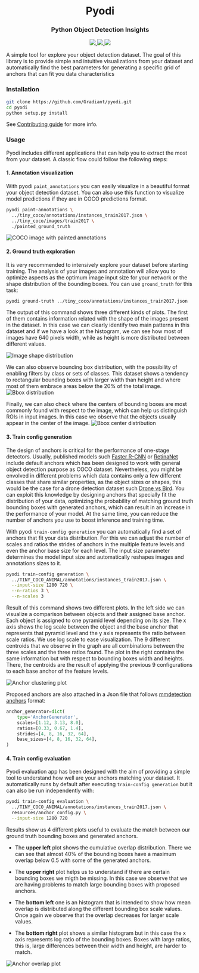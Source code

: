 <h1 align="center">
  <b>Pyodi</b><br>
</h1>

<h3 align="center">
  <b>Python Object Detection Insights</b><br>
</h3>

<p align="center">
    <a href="https://www.python.org/">
        <img src="https://img.shields.io/badge/Python-3.7-ff69b4.svg" />
    </a>
    <a href="https://github.com/Gradiant/pyodi/actions?query=workflow%3A%22Continuous+Integration%22">
        <img src="https://github.com/pyodi/pyodi/workflows/Continuous%20Integration/badge.svg?branch=master" />
    </a>
    <a href= "https://github.com/AntixK/PyTorch-VAE/blob/master/LICENSE.md">
        <img src="https://img.shields.io/badge/license-Apache2.0-blue.svg" />
    </a>
</p>

A simple tool for explore your object detection dataset. The goal of this library is to provide simple and intuitive visualizations from your dataset and automatically find the best parameters for generating a specific grid of anchors that can fit you data characteristics

### Installation
```bash
git clone https://github.com/Gradiant/pyodi.git
cd pyodi
python setup.py install
```

See [Contributing guide](.github/CONTRIBUTING.md) for more info.


### Usage

Pyodi includes different applications that can help you to extract the most from your dataset. A classic flow could follow the following steps:

#### 1. Annotation visualization

With pyodi `paint_annotations` you can easily visualize in a beautiful format your object detection dataset. You can also use this function to visualize model predictions if they are in COCO predictions format.

```bash
pyodi paint-annotations \
  ../tiny_coco/annotations/instances_train2017.json \
  ../tiny_coco/images/train2017 \
  ./painted_ground_truth
```

![COCO image with painted annotations](resources/coco_sample_174482.jpg)

#### 2. Ground truth exploration

It is very recommended to intensively explore your dataset before starting training. The analysis of your images and annotation will allow you to optimize aspects as the optimum image input size for your network or the shape distribution of the bounding boxes. You can use `ground_truth` for this task:

```bash
pyodi ground-truth ../tiny_coco/annotations/instances_train2017.json
```

The output of this command shows three different kinds of plots. The first of them contains information related with the shape of the images present in the dataset. In this case we can clearly identify two main patterns in this dataset and if we have a look at the histogram, we can see how most of images have 640 pixels width, while as height is more distributed between different values.

![Image shape distribution](resources/gt_img_shapes.png)

We can also observe bounding box distribution, with the possibility of enabling filters by class or sets of classes. This dataset shows a tendency to  rectangular bounding boxes with larger width than height and where most of them embrace areas below the 20% of the total image.
![Bbox distribution](resources/gt_bb_shapes.png)

Finally, we can also check where the centers of bounding boxes are most commonly found with respect to the image, which can help us distinguish ROIs in input images. In this case we observe that the objects usually appear in the center of the image.
![Bbox center distribution](resources/gt_bb_centers.png)

#### 3. Train config generation

The design of anchors is critical for the performance of one-stage detectors. Usually, published models such [Faster R-CNN](https://arxiv.org/abs/1506.01497) or [RetinaNet](https://arxiv.org/abs/1708.02002) include default anchors which has been designed to work with general object detection purpose as COCO dataset. Nevertheless, you might be envolved in different problems which data contains only a few different classes that share similar properties, as the object sizes or shapes, this would be the case for a drone detection dataset such [Drone vs Bird](https://wosdetc2020.wordpress.com/). You can exploit this knowledge by designing anchors that specially fit the distribution of your data, optimizing the probability of matching ground truth bounding boxes with generated anchors, which can result in an increase in the performance of your model. At the same time, you can reduce the number of anchors you use to boost inference and training time.

With pyodi `train-config generation` you can automatically find a set of anchors that fit your data distribution. For this we can adjust the number of scales and ratios the strides of anchors in the multiple feature levels and even the anchor base size for each level. The input size parameter determines the model input size and automatically reshapes images and annotations sizes to it.

```bash
pyodi train-config generation \
  ../TINY_COCO_ANIMAL/annotations/instances_train2017.json \
  --input-size 1280 720 \
  --n-ratios 3 \
  --n-scales 3
```

Result of this command shows two different plots. In the left side we can visualize a comparison between objects and their assigned base anchor. Each object is assigned to one pyramid level depending on its size. The x axis shows the log scale between the object and the base anchor that represents that pyramid level and the y axis represents the ratio between scale ratios. We use log scale to ease visualization. The 9 different centroids that we observe in the graph are all combinations between the three scales and the three ratios found. The plot in the right contains the same information but with respect to bounding boxes width and heights. There, the centroids are the result of applying the previous 9 configurations to each base anchor of the feature levels.

![Anchor clustering plot](resources/clusters.png)

Proposed anchors are also attached in a Json file that follows [mmdetection anchors](https://github.com/open-mmlab/mmdetection/blob/master/mmdet/core/anchor/anchor_generator.py#L10) format:

```python
anchor_generator=dict(
    type='AnchorGenerator',
    scales=[1.12, 3.13, 8.0],
    ratios=[0.33, 0.67, 1.4],
    strides=[4, 8, 16, 32, 64],
    base_sizes=[4, 8, 16, 32, 64],
)
```

#### 4. Train config evaluation

Pyodi evaluation app has been designed with the aim of providing a simple tool to understand how well are your anchors matching your dataset. It automatically runs by default after executing `train-config generation` but it can also be run independently with:

```bash
pyodi train-config evaluation \
  ../TINY_COCO_ANIMAL/annotations/instances_train2017.json \
  resources/anchor_config.py \
  --input-size 1280 720
```

Results show us 4 different plots useful to evaluate the match between our ground truth bounding boxes and generated anchors.

- The **upper left** plot shows the cumulative overlap distribution. There we can see that almost 40% of the bounding boxes have a maximum overlap below 0.5 with some of the generated anchors.

- The **upper right** plot helps us to understand if there are certain bounding boxes we migth be missing. In this case we observe that we are having problems to match large bounding boxes with proposed anchors.

- The **bottom left** one is an histogram that is intended to show how mean overlap is distributed along the different bounding box scale values. Once again we observe that the overlap decreases for larger scale values.

- The **bottom right** plot shows a similar histogram but in this case the x axis represents log ratio of the bounding boxes. Boxes with large ratios, this is, large differences between their width and height, are harder to match.

![Anchor overlap plot](resources/overlap.png)
